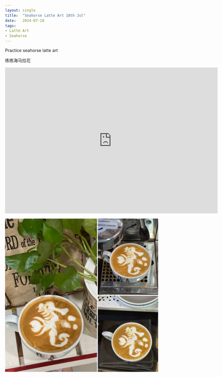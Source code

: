 ```yaml
---
layout: single
title:  "Seahorse Latte Art 18th Jul"
date:   2024-07-18
tags:
- Latte Art
- Seahorse
---
```



Practice seahorse latte art

练练海马拉花


<div class="embed-container">
  <iframe
      src="https://www.youtube.com/embed/zkDXtCeEmkw"
      width="700"
      height="480"
      frameborder="0"
      allowfullscreen="true">
  </iframe>
</div>


![](/assets/img/2024/07/18/4BF5A589-B97D-4173-B657-C50F807E3553.JPG)
